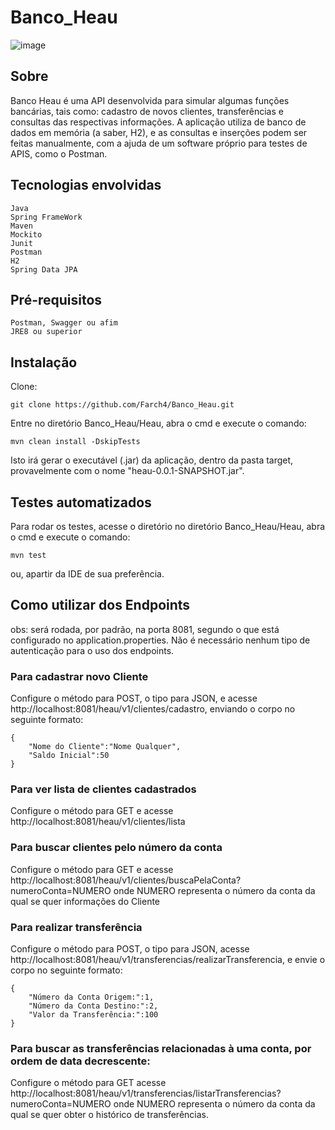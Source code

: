 # Banco_Heau
![image](https://user-images.githubusercontent.com/88545603/152873466-834fdcc0-760f-4b6e-b3a7-77b1bd4f53ba.png)

## Sobre
Banco Heau é uma API desenvolvida para simular algumas funções bancárias, tais como: cadastro de novos clientes, transferências e consultas das respectivas informações.
A aplicação utiliza de banco de dados em memória (a saber, H2), e as consultas e inserções podem ser feitas manualmente, com a ajuda de um software próprio para testes de APIS, como o Postman.

## Tecnologias envolvidas

```
Java 
Spring FrameWork
Maven
Mockito
Junit
Postman
H2
Spring Data JPA
```

## Pré-requisitos

```
Postman, Swagger ou afim
JRE8 ou superior

```

## Instalação

Clone:
```
git clone https://github.com/Farch4/Banco_Heau.git
```
Entre no diretório Banco_Heau/Heau, abra o cmd e execute o comando:

```
mvn clean install -DskipTests
```
Isto irá gerar o executável (.jar) da aplicação, dentro da pasta target, provavelmente com o nome "heau-0.0.1-SNAPSHOT.jar".

## Testes automatizados
Para rodar os testes, acesse o diretório no diretório Banco_Heau/Heau, abra o cmd e execute o comando:
```
mvn test
```
ou, apartir da IDE de sua preferência.

## Como utilizar dos Endpoints
obs: será rodada, por padrão, na porta 8081, segundo o que está configurado no application.properties. Não é necessário nenhum tipo de autenticação para o uso dos endpoints.


### Para cadastrar novo Cliente
Configure o método para POST, o tipo para JSON, e acesse http://localhost:8081/heau/v1/clientes/cadastro, enviando o corpo no seguinte formato:
```
{
    "Nome do Cliente":"Nome Qualquer",
    "Saldo Inicial":50
}
```

### Para ver lista de clientes cadastrados
Configure o método para GET e acesse http://localhost:8081/heau/v1/clientes/lista 


### Para buscar clientes pelo número da conta
Configure o método para GET e acesse http://localhost:8081/heau/v1/clientes/buscaPelaConta?numeroConta=NUMERO
onde NUMERO representa o número da conta da qual se quer informações do Cliente


### Para realizar transferência
Configure o método para POST, o tipo para JSON, acesse http://localhost:8081/heau/v1/transferencias/realizarTransferencia, e envie o corpo no seguinte formato:
```
{
    "Número da Conta Origem:":1,
    "Número da Conta Destino:":2,
    "Valor da Transferência:":100
}
```

### Para buscar as transferências relacionadas à uma conta, por ordem de data decrescente:
Configure o método para GET acesse http://localhost:8081/heau/v1/transferencias/listarTransferencias?numeroConta=NUMERO
onde NUMERO representa o número da conta da qual se quer obter o histórico de transferências.


